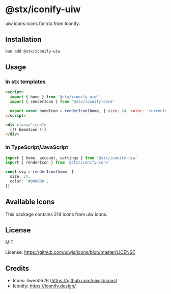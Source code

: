 # @stx/iconify-uiw

uiw icons icons for stx from Iconify.

## Installation

```bash
bun add @stx/iconify-uiw
```

## Usage

### In stx templates

```html
<script>
  import { home } from '@stx/iconify-uiw'
  import { renderIcon } from '@stx/iconify-core'

  export const homeIcon = renderIcon(home, { size: 24, color: 'currentColor' })
</script>

<div class="icon">
  {!! homeIcon !!}
</div>
```

### In TypeScript/JavaScript

```typescript
import { home, account, settings } from '@stx/iconify-uiw'
import { renderIcon } from '@stx/iconify-core'

const svg = renderIcon(home, {
  size: 24,
  color: '#000000',
})
```

## Available Icons

This package contains 214 icons from uiw icons.

## License

MIT

License: https://github.com/uiwjs/icons/blob/master/LICENSE

## Credits

- Icons: liwen0526 (https://github.com/uiwjs/icons)
- Iconify: https://iconify.design/
